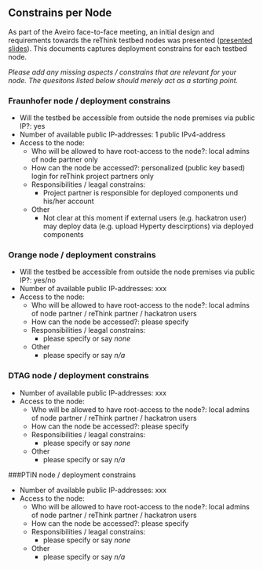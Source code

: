 ## Constrains per Node

As part of the Aveiro face-to-face meeting, an initial design and requirements towards the reThink 
testbed nodes was presented ([presented slides](https://bscw.rethink-project.eu/bscw/bscw.cgi/d25103/Initial%20thoughts%20on%20Test%20Bed%20and%20Integration%20and%20Validation%20--%20Fraunhofer%20FOKUS%20Presentation.pdf)).  This documents captures deployment constrains for each testbed node.

*Please add any missing aspects / constrains that are relevant for your node.  The quesitons listed below should merely act as
a starting point.*

### Fraunhofer node / deployment constrains

* Will the testbed be accessible from outside the node premises via public IP?:  yes
* Number of available public IP-addresses:  1 public IPv4-address
* Access to the node:
    * Who will be allowed to have root-access to the node?:  local admins of node partner only
    * How can the node be accessed?:  personalized (public key based) login for reThink project partners only
    * Responsibilities / leagal constrains:
        * Project partner is responsible for deployed components und his/her account
    * Other 
        * Not clear at this moment if external users (e.g. hackatron user) may deploy data (e.g. upload Hyperty descirptions)
          via deployed components


### Orange node / deployment constrains

* Will the testbed be accessible from outside the node premises via public IP?:  yes/no
* Number of available public IP-addresses:  xxx
* Access to the node:
    * Who will be allowed to have root-access to the node?:  local admins of node partner / reThink partner / hackatron users
    * How can the node be accessed?:  please specify
    * Responsibilities / leagal constrains:
        * please specify or say _none_
    * Other 
        * please specify or say _n/a_



### DTAG node / deployment constrains

* Number of available public IP-addresses:  xxx
* Access to the node:
    * Who will be allowed to have root-access to the node?:  local admins of node partner / reThink partner / hackatron users
    * How can the node be accessed?:  please specify
    * Responsibilities / leagal constrains:
        * please specify or say _none_
    * Other 
        * please specify or say _n/a_




###PTIN node / deployment constrains

* Number of available public IP-addresses:  xxx
* Access to the node:
    * Who will be allowed to have root-access to the node?:  local admins of node partner / reThink partner / hackatron users
    * How can the node be accessed?:  please specify
    * Responsibilities / leagal constrains:
        * please specify or say _none_
    * Other 
        * please specify or say _n/a_
